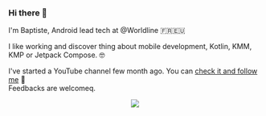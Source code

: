 ### Hi there 👋

<!--
**BapNesS/BapNesS** is a ✨ _special_ ✨ repository because its `README.md` (this file) appears on your GitHub profile.

Here are some ideas to get you started:

- 🔭 I’m currently working on ...
- 🌱 I’m currently learning ...
- 👯 I’m looking to collaborate on ...
- 🤔 I’m looking for help with ...
- 💬 Ask me about ...
- 📫 How to reach me: ...
- 😄 Pronouns: ...
- ⚡ Fun fact: ...
-->

<p>I'm Baptiste, Android lead tech at @Worldline 🇫🇷🇪🇺</p>
<p>I like working and discover thing about mobile development, Kotlin, KMM, KMP or Jetpack Compose. 🤓</p>
<p>I've started a YouTube channel few month ago. You can <a href="https://youtube.com/channel/UC32LeqayCywA9DEHMxRWV1A?sub_confirmation=1">check it and follow me</a> 🎥</br>Feedbacks are welcomeq.</p>

<p align="center">
  <a href="http://twitter.com/bapness">
    <img src="https://img.shields.io/twitter/follow/bapness?label=Twitter&logo=twitter&style=for-the-badge&color=blue" />
  </a>
</p>
